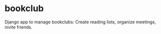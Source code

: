# bookclub
Django app to manage bookclubs: Create reading lists, organize meetings, invite friends. 
